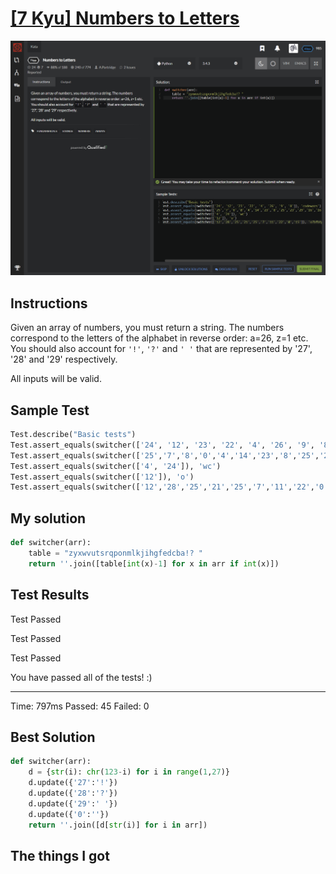 # [[7 Kyu] Numbers to Letters](https://www.codewars.com/kata/57ebaa8f7b45ef590c00000c/train/python)

![image](./Problem.png)


## Instructions

Given an array of numbers, you must return a string. The numbers correspond to the letters of the alphabet in reverse order: a=26, z=1 etc. You should also account for `'!'`, `'?'` and `' '` that are represented by '27', '28' and '29' respectively.

All inputs will be valid.



## Sample Test

```python
Test.describe("Basic tests")
Test.assert_equals(switcher(['24', '12', '23', '22', '4', '26', '9', '8']), 'codewars')
Test.assert_equals(switcher(['25','7','8','0','4','14','23','8','25','23','29','16','16','4']), 'btswmdsbd kkw')
Test.assert_equals(switcher(['4', '24']), 'wc')
Test.assert_equals(switcher(['12']), 'o')
Test.assert_equals(switcher(['12','28','25','21','25','7','11','22','0','15']), 'o?bfbtpel' )
```



## My solution

```python
def switcher(arr):
    table = "zyxwvutsrqponmlkjihgfedcba!? "
    return ''.join([table[int(x)-1] for x in arr if int(x)])
```



## Test Results

Test Passed

Test Passed

Test Passed

You have passed all of the tests! :)

---------

Time: 797ms Passed: 45 Failed: 0



## Best Solution

```python
def switcher(arr):
    d = {str(i): chr(123-i) for i in range(1,27)}
    d.update({'27':'!'})
    d.update({'28':'?'})
    d.update({'29':' '})
    d.update({'0':''})
    return ''.join([d[str(i)] for i in arr])
```



## The things I got


